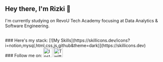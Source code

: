 ## Hey there, I'm Rizki 👋

<p>I'm currently studying on RevoU Tech Academy focusing at Data Analytics & Software Engineering.</p>

<br>
### Here's my stack:
[![My Skills](https://skillicons.dev/icons?i=notion,mysql,html,css,js,github&theme=dark)](https://skillicons.dev)

<br>
### Follow me on:
<img src="https://instagram.com/" alt="Instagram" width="30" height="30">
<img src="https://twitter.com/" alt="Twitter" width="30" height="30">

